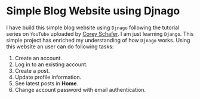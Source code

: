 # Simple Blog Website using Djnago
 
I have build this simple blog website using ```Djnago``` following the tutorial series on ```YouTube``` uploaded by [Corey Schafer](https://www.youtube.com/c/Coreyms). I am just learning ```Django```. This simple project has enriched my understanding of how ```Djnago``` works.
Using this website an user can do following tasks:
1. Create an account.
2. Log in to an existing account.
3. Create a post.
4. Update profile information.
5. See latest posts in **Home**.
6. Change account password with email authentication.  
